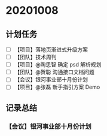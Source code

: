 # 20201008

## 计划任务

- [ ] 【项目】落地页渐进式升级方案
- [ ] 【团队】技术周刊
- [ ] 【项目】@陶思智 确定 psd 解析规划
- [ ] 【团队】@贺聪 沟通接口文档问题
- [ ] 【会议】银河事业部十月份计划
- [ ] 【项目】@张磊 新手指引方案 Demo

## 记录总结

### 【会议】银河事业部十月份计划
